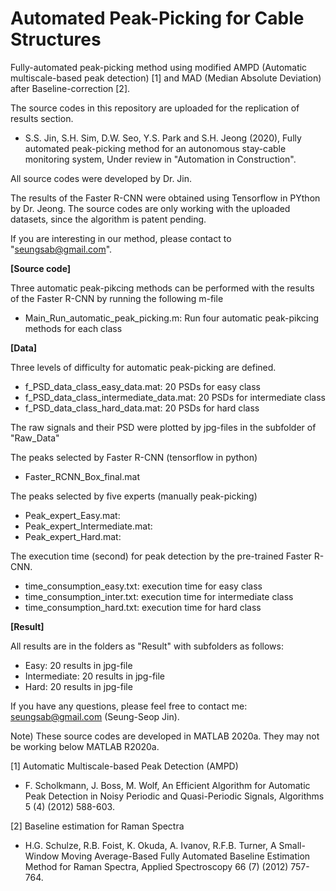 # Automated Peak-Picking for Cable Structures

Fully-automated peak-picking method using modified AMPD (Automatic multiscale-based peak detection) [1] and MAD (Median Absolute Deviation) after Baseline-correction [2].

The source codes in this repository are uploaded for the replication of results section.
- S.S. Jin, S.H. Sim, D.W. Seo, Y.S. Park and S.H. Jeong (2020), Fully automated peak-picking method for an autonomous stay-cable monitoring system, Under review in "Automation in Construction".

All source codes were developed by Dr. Jin.

The results of the Faster R-CNN were obtained using Tensorflow in PYthon by Dr. Jeong.
The source codes are only working with the uploaded datasets, since the algorithm is patent pending.

If you are interesting in our method, please contact to "seungsab@gmail.com".

**[Source code]**

Three automatic peak-pikcing methods can be performed with the results of the Faster R-CNN by running the following m-file
- Main_Run_automatic_peak_picking.m: Run four automatic peak-pikcing methods for each class

**[Data]**

Three levels of difficulty for automatic peak-picking are defined.
- f_PSD_data_class_easy_data.mat: 20 PSDs for easy class
- f_PSD_data_class_intermediate_data.mat: 20 PSDs for intermediate class
- f_PSD_data_class_hard_data.mat: 20 PSDs for hard class

The raw signals and their PSD were plotted by jpg-files in the subfolder of "Raw_Data"

The peaks selected by Faster R-CNN (tensorflow in python)
- Faster_RCNN_Box_final.mat

The peaks selected by five experts (manually peak-picking)
- Peak_expert_Easy.mat: 
- Peak_expert_Intermediate.mat: 
- Peak_expert_Hard.mat: 

The execution time (second) for peak detection by the pre-trained Faster R-CNN.
- time_consumption_easy.txt: execution time for easy class
- time_consumption_inter.txt: execution time for intermediate class
- time_consumption_hard.txt: execution time for hard class

**[Result]**

All results are in the folders as "Result" with subfolders as follows:
- Easy: 20 results in jpg-file
- Intermediate: 20 results in jpg-file
- Hard: 20 results in jpg-file

If you have any questions, please feel free to contact me: seungsab@gmail.com (Seung-Seop Jin).

Note) These source codes are developed in MATLAB 2020a. They may not be working below MATLAB R2020a.

[1] Automatic Multiscale-based Peak Detection (AMPD)
- F. Scholkmann, J. Boss, M. Wolf, An Efficient Algorithm for Automatic Peak Detection in Noisy Periodic and Quasi-Periodic Signals, Algorithms 5 (4) (2012) 588-603.

[2] Baseline estimation for Raman Spectra
- H.G. Schulze, R.B. Foist, K. Okuda, A. Ivanov, R.F.B. Turner, A Small-Window Moving Average-Based Fully Automated Baseline Estimation Method for Raman Spectra, Applied Spectroscopy 66 (7) (2012) 757-764.
